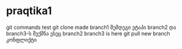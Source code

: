 # praqtika1
git commands test
git clone
made branch1
შემდეგი ეტაპი branch2 და branch3-ს შექმნა
ესეც branch2
branch3 is here
git pull
new branch
კონფლიქტი
